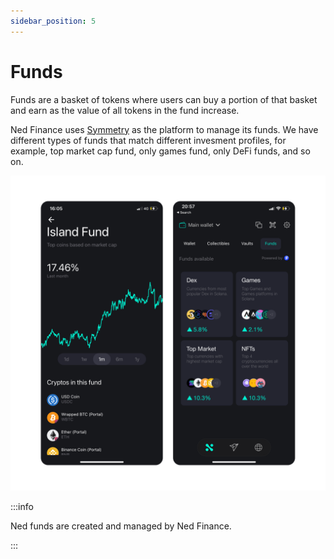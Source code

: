 ```yaml
---
sidebar_position: 5
---
```


# Funds

Funds are a basket of tokens where users can buy a portion of that basket and
earn as the value of all tokens in the fund increase.

Ned Finance uses [Symmetry](https://symmetry.fi/) as the platform to manage its
funds. We have different types of funds that match different invesment profiles,
for example, top market cap fund, only games fund, only DeFi funds, and so on.

![](./img/funds.png)

:::info

Ned funds are created and managed by Ned Finance.

:::
